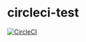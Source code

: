 # circleci-test


[![CircleCI](https://circleci.com/gh/kleinster/circleci-test.svg?style=svg)](https://circleci.com/gh/kleinster/circleci-test)
